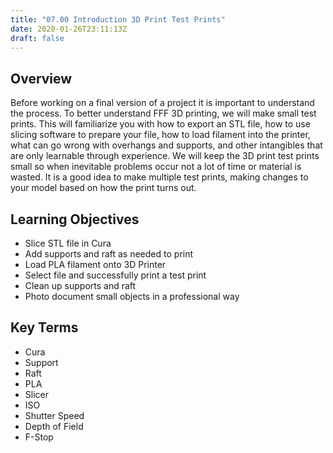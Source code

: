 ```yaml
---
title: "07.00 Introduction 3D Print Test Prints"
date: 2020-01-26T23:11:13Z
draft: false
---
```


## Overview

Before working on a final version of a project it is important to understand the
process. To better understand FFF 3D printing, we will make small test prints.
This will familiarize you with how to export an STL file, how to use slicing
software to prepare your file, how to load filament into the printer, what can
go wrong with overhangs and supports, and other intangibles that are only
learnable through experience. We will keep the 3D print test prints small so
when inevitable problems occur not a lot of time or material is wasted. It is a
good idea to make multiple test prints, making changes to your model based on
how the print turns out.

## Learning Objectives

- Slice STL file in Cura
- Add supports and raft as needed to print
- Load PLA filament onto 3D Printer
- Select file and successfully print a test print
- Clean up supports and raft
- Photo document small objects in a professional way

## Key Terms

- Cura
- Support
- Raft
- PLA
- Slicer
- ISO
- Shutter Speed
- Depth of Field
- F-Stop
